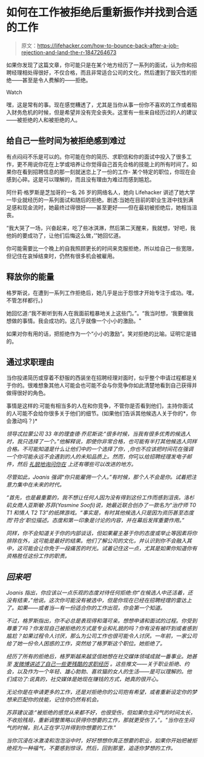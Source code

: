 # 如何在工作被拒绝后重新振作并找到合适的工作

> 原文：<https://lifehacker.com/how-to-bounce-back-after-a-job-rejection-and-land-the-r-1847264673>

如果你发现了这篇文章，你可能只是在某个地方经历了一系列的面试，认为你和招聘经理相处得很好，不仅合格，而且非常适合公司的文化，然后遭到了毁灭性的拒绝——甚至是令人费解的——拒绝。

Watch

嘿，这是常有的事。现在感觉糟透了，尤其是当你从事一份你不喜欢的工作或者陷入财务危机的时候，但是希望并没有完全丧失。这里有一些来自经历过的人的建议——被拒绝的人和被拒绝的人。

## 给自己一些时间为被拒绝感到难过

有点闷闷不乐是可以的。你可能在你的简历、求职信和你的面试中投入了很多工作，更不用说你花在上学或培养让你觉得自己首先合格的技能上的所有时间了。如果你在看到招聘信息的那一刻就迷恋上了一份的工作- 某个特定的职位，你现在会感到心碎。这是可以理解的，而且没有理由为难过而感到尴尬。

阿什莉·格罗斯是芝加哥的一名 26 岁的网络名人，她向 Lifehacker 讲述了她大学一毕业就经历的一系列面试和随后的拒绝。剧透:当她在目前的职业生涯中找到满足感和现金流时，她最终过得很好——甚至更好——但在最初被拒绝后，她相当沮丧。

“我大哭了一场，兴奋起来，吃了些冰淇淋，然后第二天醒来，我就想，‘好吧，我他妈的要成功了，让他们后悔这么做，’”她回忆道。

你可能需要比一个晚上的自我照顾更长的时间来克服拒绝，所以给自己一些宽限，但记住在哀悼结束时，仍然有很多机会被雇用。

## **释放你的能量**

格罗斯说，在遭到一系列工作拒绝后，她几乎是出于怨恨才开始专注于成功。嘿，不管怎样都行。)

她回忆道:“我不断听到有人在我面前粗暴地关上这些门。”。“我当时想，‘我要做我想做的事情。我会成功的。这几乎就像一个小小的激励。"

如果对你有用的话，把拒绝作为一个“小小的激励”。笑对拒绝的比喻。证明它是错的。

## **通过求职理由**

当你投递简历或穿着不舒服的西装坐在招聘经理对面时，似乎整个申请过程都是关于你的。很难想象其他人可能会也可能不会与你竞争你如此清楚地看到自己获得并做得很好的角色。

事情是这样的:可能有相当多的人在和你竞争，不管你是否看到他们，主持你面试的人可能不会给你很多关于他们的细节。(如果他们告诉其他候选人关于你的*，你会激动吗？)*

*领导忒拉蒙公司 33 年的理查德·乔尼斯说:“很多时候，当我有很多优秀的候选人时，我只选择了一个。”他解释说，即使你非常合格，也可能有半打其他候选人同样合格。不可能知道是什么让他们中的一个选择了你，,你也不应该把时间花在强调一个你可能永远不会遇到的人的未知品质上。然而，你*可以*给招聘经理发电子邮件，然后 [礼貌地询问你在](https://lifehacker.com/the-right-way-to-ask-why-you-didnt-get-a-job-1847244651) 上还有哪些可以改进的地方。*

*尽管如此，Joanis 强调“你只能雇佣一个人。”有时候，那个人不会是你。试着把注意力集中在未来的时代。*

*“首先，也是最重要的，我不想让任何人因为没有得到这份工作而感到沮丧。洛杉矶女商人亚斯敏·苏菲(Yasmine Soofi)说，她最近联合创办了一款名为“治疗师 T0 T1 和情人 T2 T3”的纸牌游戏。“事实是，有时其他候选人只是因为资历甚至态度而‘符合’职位描述。态度和第一印象是讨论的内容，并在幕后发挥重要作用。”*

*同样，你不会知道关于你的内部谈话，但如果雇主基于你的态度或举止等因素将你排除在外，这可能是最好的结果。他们了解公司的文化，并认识到你不会融入其中，这可能会让你免于一段痛苦的时光。试着记住这一点，尤其是如果你知道你有资格胜任这份工作的职责。*

## ***回来吧***

*Joanis 指出，你应该以一点乐观的态度对待任何拒绝:你“在候选人中还活着，还没有结束，”他说。这次你可能没有被选中，但是你现在已经在招聘经理的雷达上了。如果——或者当—有一份适合你的工作出现，你会第一个知道。*

*不过，格罗斯指出，你不必总是表现得和蔼可亲。想想申请和面试的过程。你受到尊重了吗？你发现自己被拒绝的方式是专业和礼貌的吗？你有没有被吓到或者感到尴尬？如果过程令人讨厌，那么为公司工作也很可能令人讨厌。一年前，一家公司给了她一份令人困惑的工作，突然给了格罗斯这个职位。她拒绝了。*

*经历了所有的拒绝后，格罗斯越来越坚信她想在社交媒体领域成就一番事业。她甚至 [发微博讲述了自己一些更残酷的求职经历](https://twitter.com/EwdatsGROSS/status/1090370003289944064) 。这些推文——关于职业拒绝、约会，以及作为一个年轻、雄心勃勃、喜欢猫的女人的生活——是可以理解的。他们成功了:说真的，社交媒体是她现在赚钱的方式，她真的很开心。*

*无论你是在申请更多的工作，还是对拒绝你的公司抱有希望，或者重新设定你的梦想来匹配你的技能，记住你仍然有机会。*

*苏菲建议道:“被拒绝的感觉从来都不好，也很受伤，但如果你生闷气的时间太长，不收拾残局，重新调整策略以获得你想要的工作，那就更受伤了。”。"当你在生闷气的时候，别人正在学习并得到你想要的工作."*

*当你沉浸在冰激凌和泡泡浴中时，好好想想你真正想要的职业，如果你开始把被拒绝视为一种福气，不要感到惊讶。然后，回到那里，追逐你梦想的工作。*